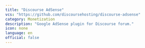 ```yaml
---
title: "Discourse AdSense"
vcs: "https://github.com/discoursehosting/discourse-adsense"
category: Monetization
description: "Google AdSense plugin for Discourse forum."
icon: none
language: en
official: false
---
```

